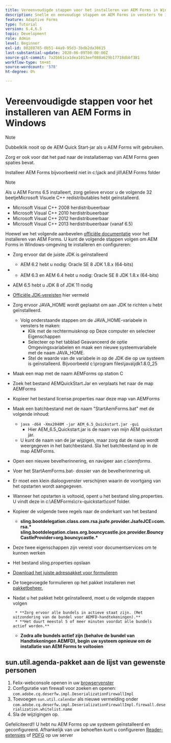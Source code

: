 ```yaml
---
title: Vereenvoudigde stappen voor het installeren van AEM Forms in Windows
description: Snelle en eenvoudige stappen om AEM Forms in vensters te installeren
feature: Adaptive Forms
type: Tutorial
version: 6.4,6.5
topic: Development
role: Admin
level: Beginner
exl-id: 80288765-0b51-44a9-95d3-3bdb2da38615
last-substantial-update: 2020-06-09T00:00:00Z
source-git-commit: 7a2bb61ca1dea1013eef088a629b17718dbbf381
workflow-type: tm+mt
source-wordcount: '578'
ht-degree: 0%

---
```


# Vereenvoudigde stappen voor het installeren van AEM Forms in Windows

>[!NOTE]
>
>Dubbelklik nooit op de AEM Quick Start-jar als u AEM Forms wilt gebruiken.
>
>Zorg er ook voor dat het pad naar de installatiemap van AEM Forms geen spaties bevat.
>
>Installeer AEM Forms bijvoorbeeld niet in c:\jack and jill\AEM Forms folder

>[!NOTE]
>
>Als u AEM Forms 6.5 installeert, zorg gelieve ervoor u de volgende 32 beetjeMicrosoft Visuele C++ redistributables hebt geïnstalleerd.
>
>* Microsoft Visual C++ 2008 herdistribueerbaar
>* Microsoft Visual C++ 2010 herdistribueerbaar
>* Microsoft Visual C++ 2012 herdistribueerbaar
>* Microsoft Visual C++ 2013 herdistribueerbaar (vanaf 6.5)


Hoewel we het volgende aanbevelen [officiële documentatie](https://helpx.adobe.com/experience-manager/6-3/forms/using/installing-configuring-aem-forms-osgi.html) voor het installeren van AEM Forms. U kunt de volgende stappen volgen om AEM Forms in Windows-omgeving te installeren en configureren:

* Zorg ervoor dat de juiste JDK is geïnstalleerd
   * AEM 6.2 hebt u nodig: Oracle SE 8 JDK 1.8.x (64-bits)
* 
   * AEM 6.3 en AEM 6.4 hebt u nodig: Oracle SE 8 JDK 1.8.x (64-bits)
* AEM 6.5 hebt u JDK 8 of JDK 11 nodig
* [Officiële JDK-vereisten](https://experienceleague.adobe.com/docs/experience-manager-65/deploying/introduction/technical-requirements.html?lang=en) hier vermeld
* Zorg ervoor JAVA_HOME wordt geplaatst om aan JDK te richten u hebt geïnstalleerd.
   * Volg onderstaande stappen om de JAVA_HOME-variabele in vensters te maken:
      * Klik met de rechtermuisknop op Deze computer en selecteer Eigenschappen
      * Selecteer op het tabblad Geavanceerd de optie Omgevingsvariabelen en maak een nieuwe systeemvariabele met de naam JAVA_HOME.
      * Stel de waarde van de variabele in op de JDK die op uw systeem is geïnstalleerd. Bijvoorbeeld c:\program files\java\jdk1.8.0_25

* Maak een map met de naam AEMForms op station C
* Zoek het bestand AEMQuickStart.Jar en verplaats het naar de map AEMForms
* Kopieer het bestand license.properties naar deze map van AEMForms
* Maak een batchbestand met de naam &quot;StartAemForms.bat&quot; met de volgende inhoud:
   * `java -d64 -Xmx2048M -jar AEM_6.5_Quickstart.jar -gui`
      * Hier AEM_6.5_Quickstart.jar is de naam van mijn AEM quickstart jar.
   * U kunt de naam van de jar wijzigen, maar zorg dat de naam wordt weergegeven in het batchbestand. Sla het batchbestand op in de map AEMForms.

* Open een nieuwe bevelherinnering, en navigeer aan _c:\aemforms_.

* Voer het StartAemForms.bat- dossier van de bevelherinnering uit.

* Er moet een klein dialoogvenster verschijnen waarin de voortgang van het opstarten wordt aangegeven.

* Wanneer het opstarten is voltooid, opent u het bestand sling.properties. U vindt deze in c:\AEMForms\crx-quickstart\conf folder.

* Kopieer de volgende twee regels naar de onderkant van het bestand
   * **sling.bootdelegation.class.com.rsa.jsafe.provider.JsafeJCE=com.rsa.&#42;** **sling.bootdelegation.class.org.bouncycastle.jce.provider.BouncyCastleProvider=org.bouncycastle.&#42;**
* Deze twee eigenschappen zijn vereist voor documentservices om te kunnen werken
* Het bestand sling.properties opslaan
* [Download het juiste adrespakket voor formulieren](https://experienceleague.adobe.com/docs/experience-manager-release-information/aem-release-updates/forms-updates/aem-forms-releases.html?lang=en)
* De toegevoegde formulieren op het pakket installeren met [pakketbeheer.](http://localhost:4502/crx/packmgr/index.jsp)
* Nadat u het pakket hebt geïnstalleerd, moet u de volgende stappen volgen

       * **Zorg ervoor alle bundels in actieve staat zijn. (Met uitzondering van de bundel voor AEMFD-handtekeningen).**
       * **Het duurt meestal 5 of meer minuten voordat alle bundels actief worden.**
   
   * **Zodra alle bundels actief zijn (behalve de bundel van Handtekeningen AEMFD), begin uw systeem opnieuw om de installatie van AEM Forms te voltooien**

## sun.util.agenda-pakket aan de lijst van gewenste personen

1. Felix-webconsole openen in uw [browservenster](http://localhost:4502/system/console/configMgr)
2. Configuratie van firewall voor zoeken en openen: `com.adobe.cq.deserfw.impl.DeserializationFirewallImpl`
3. Toevoegen `sun.util.calendar` als nieuwe vermelding onder `com.adobe.cq.deserfw.impl.DeserializationFirewallImpl.firewall.deserialization.whitelist.name`
4. Sla de wijzigingen op.

Gefeliciteerd!! U hebt nu AEM Forms op uw systeem geïnstalleerd en geconfigureerd.
Afhankelijk van uw behoeften kunt u configureren  [Reader-extensies](https://experienceleague.adobe.com/docs/experience-manager-learn/forms/document-services/configuring-reader-extension-osgi.html?lang=en) of [ PDFG](https://experienceleague.adobe.com/docs/experience-manager-64/forms/install-aem-forms/osgi-installation/install-configure-document-services.html?lang=en) op uw server
